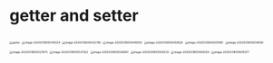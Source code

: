 # getter and setter

<img src="C:\Users\zbr\AppData\Roaming\Typora\typora-user-images\image-20200318005400746.png" alt="getter" style="zoom:33%;" />

<img src="C:\Users\zbr\AppData\Roaming\Typora\typora-user-images\image-20200318005419334.png" alt="image-20200318005419334" style="zoom:33%;" />

<img src="C:\Users\zbr\AppData\Roaming\Typora\typora-user-images\image-20200318005432780.png" alt="image-20200318005432780" style="zoom:33%;" />

<img src="C:\Users\zbr\AppData\Roaming\Typora\typora-user-images\image-20200318005448000.png" alt="image-20200318005448000" style="zoom:33%;" />

<img src="C:\Users\zbr\AppData\Roaming\Typora\typora-user-images\image-20200318005459929.png" alt="image-20200318005459929" style="zoom:33%;" />

<img src="C:\Users\zbr\AppData\Roaming\Typora\typora-user-images\image-20200318005509180.png" alt="image-20200318005509180" style="zoom:33%;" />

<img src="C:\Users\zbr\AppData\Roaming\Typora\typora-user-images\image-20200318005518090.png" alt="image-20200318005518090" style="zoom:33%;" />

<img src="C:\Users\zbr\AppData\Roaming\Typora\typora-user-images\image-20200318005527475.png" alt="image-20200318005527475" style="zoom:33%;" />

<img src="C:\Users\zbr\AppData\Roaming\Typora\typora-user-images\image-20200318005537922.png" alt="image-20200318005537922" style="zoom:33%;" />

<img src="C:\Users\zbr\AppData\Roaming\Typora\typora-user-images\image-20200318005546961.png" alt="image-20200318005546961" style="zoom:33%;" />

<img src="C:\Users\zbr\AppData\Roaming\Typora\typora-user-images\image-20200318005556535.png" alt="image-20200318005556535" style="zoom:33%;" />

<img src="C:\Users\zbr\AppData\Roaming\Typora\typora-user-images\image-20200318005606154.png" alt="image-20200318005606154" style="zoom:33%;" />

<img src="C:\Users\zbr\AppData\Roaming\Typora\typora-user-images\image-20200318005615077.png" alt="image-20200318005615077" style="zoom:33%;" />